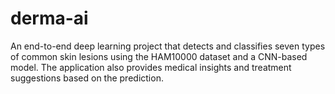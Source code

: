 # derma-ai
An end-to-end deep learning project that detects and classifies seven types of common skin lesions using the HAM10000 dataset and a CNN-based model. The application also provides medical insights and treatment suggestions based on the prediction.
